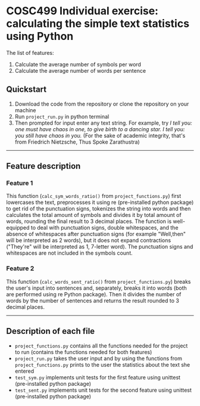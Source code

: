 # COSC499 Individual exercise: calculating the simple text statistics using Python

The list of features:

1. Calculate the average number of symbols per word
2. Calculate the average number of words per sentence

## Quickstart

1. Download the code from the repository or clone the repository on your machine
2. Run `project_run.py` in python terminal
3. Then prompted for input enter any text string. For example, try _I tell you: one must have chaos in one, to give birth to a dancing star. I tell you: you still have chaos in you._ (For the sake of academic integrity, that's from Friedrich Nietzsche, Thus Spoke Zarathustra)

- - - -

## Feature description

### Feature 1

This function (`calc_sym_words_ratio()` from `project_functions.py`) first lowercases the text, preprocesses it using re (pre-installed python package) to get rid of the punctuation signs, tokenizes the string into words and then calculates the total amount of symbols and divides it by total amount of words, rounding the final result to 3 decimal places. The function is well-equipped to deal with punctuation signs, double whitespaces, and the absence of whitespaces after punctuation signs (for example "Well,then" will be interpreted as 2 words), but it does not expand contractions ("They're" will be interpreted as 1, 7-letter word). The punctuation signs and whitespaces are not included in the symbols count.

### Feature 2

This function (`calc_words_sent_ratio()` from `project_functions.py`) breaks the user's input into sentences and, separately, breaks it into words (both are performed using re Python package). Then it divides the number of words by the number of sentences and returns the result rounded to 3 decimal places.
- - - -

## Description of each file

- `project_functions.py` contains all the functions needed for the project to run (contains the functions needed for both features)
- `project_run.py` takes the user input and by using the functions from `project_functions.py` prints to the user the statistics about the text she entered
- `test_sym.py` implements unit tests for the first feature using unittest (pre-installed python package)
- `test_sent.py` implements unit tests for the second feature using unittest (pre-installed python package)
